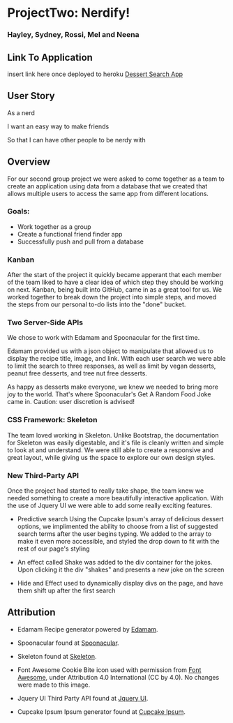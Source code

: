 # ProjectTwo: Nerdify! 

### Hayley, Sydney, Rossi, Mel and Neena 

## Link To Application

insert link here once deployed to heroku
[Dessert Search App](https://hmbudzinski.github.io/)

## User Story

As a nerd

I want an easy way to make friends

So that I can have other people to be nerdy with

## Overview

For our second group project we were asked to come together as a team to create an application using data from a database that we created that allows multiple users to access the same app from different locations.

### Goals:

- Work together as a group
- Create a functional friend finder app
- Successfully push and pull from a database

### Kanban

After the start of the project it quickly became apperant that each member of
the team liked to have a clear idea of which step they should be working on
next. Kanban, being built into GitHub, came in as a great tool for us. We worked
together to break down the project into simple steps, and moved the steps from our
personal to-do lists into the "done" bucket.

### Two Server-Side APIs

We chose to work with Edamam and Spoonacular for the first time.

Edamam provided us with a json object to manipulate that allowed us to display
the recipe title, image, and link. With each user search we were able to limit
the search to three responses, as well as limit by vegan desserts, peanut free
desserts, and tree nut free desserts.

As happy as desserts make everyone, we knew we needed to bring more joy to the
world. That's where Spoonacular's Get A Random Food Joke came in. Caution: user 
discretion is advised!

### CSS Framework: Skeleton

The team loved working in Skeleton. Unlike Bootstrap, the documentation for
Skeleton was easily digestable, and it's file is cleanly written and simple
to look at and understand. We were still able to create a responsive and great
layout, while giving us the space to explore our own design styles.

### New Third-Party API

Once the project had started to really take shape, the team knew we needed
something to create a more beautifully interactive application. With the use of
Jquery UI we were able to add some really exciting features.

- Predictive search Using the Cupcake Ipsum's array of delicious dessert
  options, we implimented the ability to choose from a list of suggested search
  terms after the user begins typing. We added to the array to make it even more
  accessible, and styled the drop down to fit with the rest of our page's
  styling

- An effect called Shake was added to the div container for the jokes. Upon clicking 
  it the div "shakes" and presents a new joke on the screen

- Hide and Effect used to dynamically display divs on the page, and have them shift
  up after the first search

## Attribution

- Edamam Recipe generator powered by [Edamam](https://www.edamam.com/).

- Spoonacular found at [Spoonacular](https://spoonacular.com/food-api).

- Skeleton found at [Skeleton](http://getskeleton.com/).

- Font Awesome Cookie Bite icon used with permission from
  [Font Awesome](https://fontawesome.com/), under Attribution 4.0 International
  (CC by 4.0). No changes were made to this image.

- Jquery UI Third Party API found at [Jquery UI](https://jqueryui.com/).

- Cupcake Ipsum Ipsum generator found at [Cupcake Ipsum](cupcakeipsum.com/).